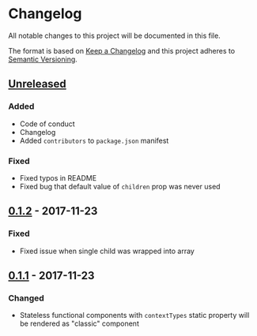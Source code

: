 # Changelog
All notable changes to this project will be documented in this file.

The format is based on [Keep a Changelog](http://keepachangelog.com/en/1.0.0/)
and this project adheres to [Semantic Versioning](http://semver.org/spec/v2.0.0.html).


## [Unreleased]
### Added
- Code of conduct
- Changelog
- Added `contributors` to `package.json` manifest
### Fixed
- Fixed typos in README
- Fixed bug that default value of `children` prop was never used 


## [0.1.2] - 2017-11-23
### Fixed
- Fixed issue when single child was wrapped into array


## [0.1.1] - 2017-11-23
### Changed
- Stateless functional components with `contextTypes` static property will be rendered as "classic" component


[Unreleased]: https://github.com/Sphirate/create-element-functional/compare/553d12bbcaef72de5fe559611cf79ebce6e37467...HEAD
[0.1.2]: https://github.com/Sphirate/create-element-functional/compare/b3d4b7e68644e7d2a332deb906b8d003ca94292e...553d12bbcaef72de5fe559611cf79ebce6e37467
[0.1.1]: https://github.com/Sphirate/create-element-functional/compare/ff93a1971edb7308c0b5e03761cce7e16c872ae1...b3d4b7e68644e7d2a332deb906b8d003ca94292e